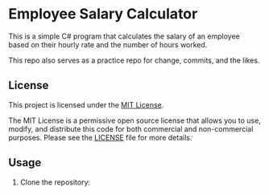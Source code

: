 # Employee Salary Calculator

This is a simple C# program that calculates the salary of an employee based on their hourly rate and the number of hours worked.

This repo also serves as a practice repo for change, commits, and the likes.

## License

This project is licensed under the [MIT License](LICENSE).

The MIT License is a permissive open source license that allows you to use, modify, and distribute this code for both commercial and non-commercial purposes. Please see the [LICENSE](LICENSE) file for more details.

## Usage

1. Clone the repository:

